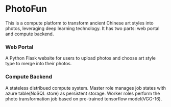 # PhotoFun
This is a compute platform to transform ancient Chinese art styles into photos, leveraging deep learning technology. It has two parts: web portal and compute backend.

### Web Portal
A Python Flask website for users to upload photos and choose art style type to merge into their photos.

### Compute Backend
A stateless distribued compute system. Master role manages job states with azure table(NoSQL store) as persistent storage. Worker roles perform the photo transformation job based on pre-trained tensorflow model(VGG-16).
